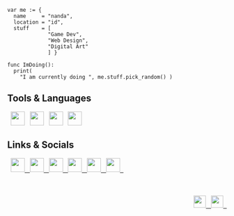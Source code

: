 
```gdscript
var me := {
  name     = "nanda",
  location = "id",
  stuff    = [
             "Game Dev",
             "Web Design",
             "Digital Art"
             ] }

func ImDoing():
  print(
    "I am currently doing ", me.stuff.pick_random() )

```

## Tools & Languages

&nbsp;
<img height="32" width="32" src="https://cdn.simpleicons.org/godotengine"/> &nbsp;
<img height="32" width="32" src="https://cdn.simpleicons.org/html5"/> &nbsp;
<img height="32" width="32" src="https://cdn.simpleicons.org/css3"/> &nbsp;
<img height="32" width="32" src="https://cdn.simpleicons.org/python"/> &nbsp;
</br>

## Links & Socials

<div>
&nbsp;
<a href="https://nnda.itch.io"><img height="32" width="32" src="https://cdn.simpleicons.org/itchdotio"/> &nbsp; </a>
<a href="https://www.instagram.com/nnda.afrd"><img height="32" width="32" src="https://cdn.simpleicons.org/instagram"/> &nbsp; </a>
<a href="https://ko-fi.com/nnda_"><img height="32" width="32" src="https://cdn.simpleicons.org/kofi"/> &nbsp; </a>
<a href="https://codepen.io/nnda"><img height="32" width="32" src="https://cdn.simpleicons.org/codepen/fff"/> &nbsp; </a>
<a href="https://www.artstation.com/nnda"><img height="32" width="32" src="https://cdn.simpleicons.org/artstation"/> &nbsp; </a>
<a href="https://www.pixiv.net"><img height="32" width="32" src="https://cdn.simpleicons.org/pixiv"/> &nbsp; </a>
</div>
</br>

</br>
</br>

<div align="right">
<a href="https://github.com/nndda"><img height="28" src="https://img.shields.io/badge/Discord-nndd%230099-3841a1?style=flat-square&logo=discord&logoColor=white&labelColor=5865F2"/> &nbsp; </a>
<a href="https://t.me/a_nndded"><img height="28" src="https://img.shields.io/badge/Telegram-%40a__nndded-18668c?style=flat-square&logo=telegram&logoColor=white&labelColor=26A5E4"/> &nbsp; </a>
</div>
